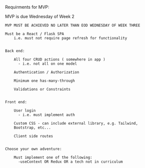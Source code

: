 Requirments for MVP:

  MVP is due Wednesday of Week 2
    
    MVP MUST BE ACHIEVED NO LATER THAN EOD WEDNESDAY OF WEEK THREE

    Must be a React / Flask SPA
        i.e. must not require page refresh for functionality


    Back end:

        All four CRUD actions ( somewhere in app )
          - i.e. not all on one model

        Authentication / Authorization

        Minimum one has-many-through

        Validations or Constraints


    Front end:

        User login
          - i.e. must implement auth 

        Custom CSS - can include external library, e.g. Tailwind, 
        Bootstrap, etc...

        Client side routes


    Choose your own adventure:

        Must implement one of the following:
          -useContext OR Redux OR a tech not in curriculum